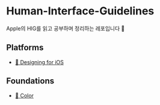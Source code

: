 # Human-Interface-Guidelines
Apple의 HIG를 읽고 공부하며 정리하는 레포입니다 👀

## Platforms
- [📱 Designing for iOS](https://github.com/dayo2n/Human-Interface-Guidelines/blob/main/Platforms/Designing%20for%20iOS.md)

## Foundations
- [🎨 Color](https://github.com/dayo2n/Human-Interface-Guidelines/blob/main/Foundations/Color.md)
